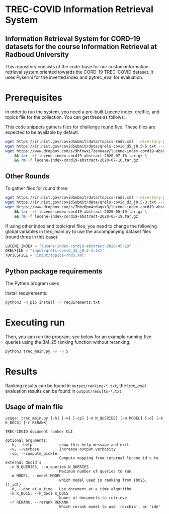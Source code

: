 # TREC-COVID Information Retrieval System
## Information Retrieval System for CORD-19 datasets for the course Information Retrieval at Radboud University

This repository consists of the code-base for our custom information retrieval system oriented towards the CORD-19 TREC-COVID dataset. It uses Pyserini for the inverted index and pytrec_eval for evaluation.

# Prerequisites

In order to run the system, you need a pre-built Lucene index, qrelfile, and topics file for the collection. You can get these as follows:

This code snippets gathers files for challenge round five. These files are expected to be available by default.
```bash
wget https://ir.nist.gov/covidSubmit/data/topics-rnd5.xml --directory-prefix=input/
wget https://ir.nist.gov/covidSubmit/data/qrels-covid_d5_j0.5-5.txt --directory-prefix=input/
wget https://www.dropbox.com/s/9hfowxi7zenuaay/lucene-index-cord19-abstract-2020-07-16.tar.gz \
	&& tar -xf lucene-index-cord19-abstract-2020-07-16.tar.gz \
	&& rm -f lucene-index-cord19-abstract-2020-07-16.tar.gz
```

## Other Rounds
To gather files for round three:
```bash
wget https://ir.nist.gov/covidSubmit/data/topics-rnd3.xml --directory-prefix=input/
wget https://ir.nist.gov/covidSubmit/data/qrels-covid_d3_j0.5-3.txt --directory-prefix=input/
wget https://www.dropbox.com/s/7bbz6pm4rduqvx3/lucene-index-cord19-abstract-2020-05-19.tar.gz \
	&& tar -xf lucene-index-cord19-abstract-2020-05-19.tar.gz \
	&& rm -f lucene-index-cord19-abstract-2020-05-19.tar.gz
```

If using other index and topic/qrel files, you need to change the following global variables in trec_main.py to use the accompanying dataset files (round three in this case):

```python
LUCENE_INDEX = "lucene-index-cord19-abstract-2020-05-19"
QRELFILE = "input/qrels-covid_d3_j0.5-3.txt"
TOPICSFILE = "input/topics-rnd3.xml"
```

## Python package requirements

The Python program uses 

Install requirements:
```bash
python3 -m pip install -r requirements.txt
```

# Executing run

Then, you can run the program, see below for an example running five queries using the BM_25 ranking function without reranking:

```bash
python3 trec_main.py -v -n 5
```

# Results

Ranking results can be found in ```output/ranking-*.txt```, the trec_eval evaluation results can be found in ```output/results-*.txt```

## Usage of main file

```
usage: trec_main.py [-h] [-v] [-cp] [-n N_QUERIES] [-m MODEL] [-d] [-k K_DOCS] [-r RERANK]

TREC-COVID document ranker CLI

optional arguments:
  -h, --help            show this help message and exit
  -v, --verbose         Increase output verbosity
  -cp, --compute_pickle
                        Compute mapping from internal lucene id's to external docid's
  -n N_QUERIES, --n_queries N_QUERIES
                        Maximum number of queries to run
  -m MODEL, --model MODEL
                        which model used in ranking from {bm25, tf_idf}
  -d, --doc_at_a_time   Use document_at_a_time algorithm
  -k K_DOCS, --k_docs K_DOCS
                        Numer of documents to retrieve
  -r RERANK, --rerank RERANK
                        Which rerank model to use 'rocchio', or 'ide'
```